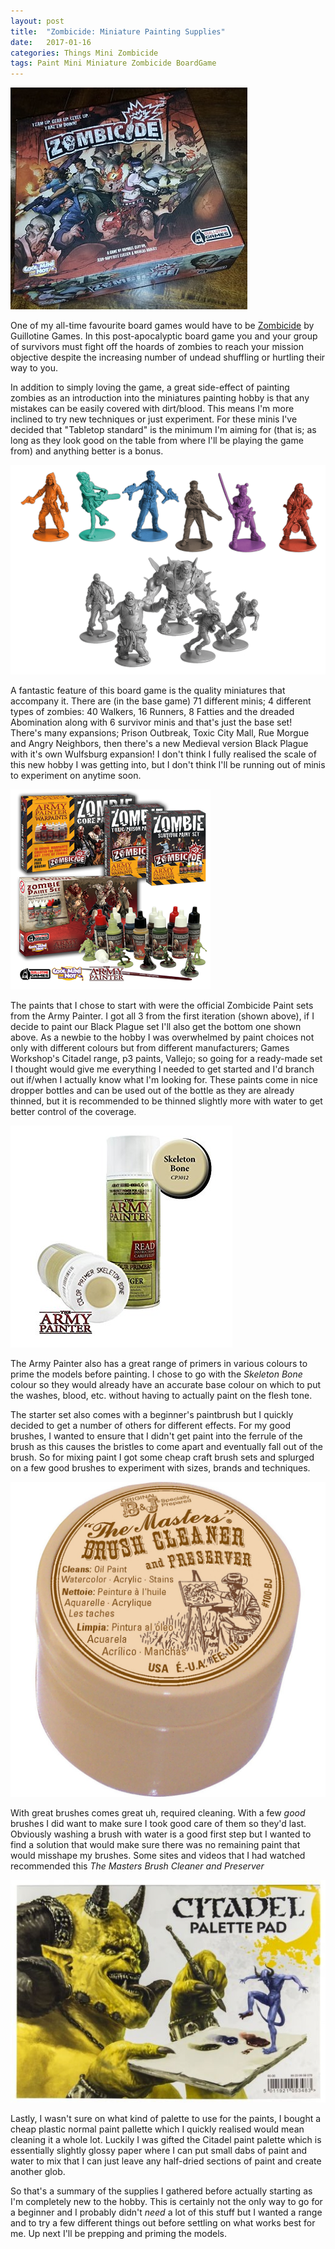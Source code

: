 ```yaml
---
layout: post
title:  "Zombicide: Miniature Painting Supplies"
date:   2017-01-16
categories: Things Mini Zombicide
tags: Paint Mini Miniature Zombicide BoardGame
---
```


![Zombicide Board Game](/images/zombicide/zombicide_box.jpg)

One of my all-time favourite board games would have to be [Zombicide](https://zombicide.com/en/) by Guillotine Games. In this post-apocalyptic board game you and your group of survivors must fight off the hoards of zombies to reach your mission objective despite the increasing number of undead shuffling or hurtling their way to you. 

<!--more-->

In addition to simply loving the game, a great side-effect of painting zombies as an introduction into the miniatures painting hobby is that any mistakes can be easily covered with dirt/blood. This means I'm more inclined to try new techniques or just experiment. For these minis I've decided that "Tabletop standard" is the minimum I'm aiming for (that is; as long as they look good on the table from where I'll be playing the game from) and anything better is a bonus.

![Zombicide Miniatures](/images/zombicide/zombicide_minis.png)

A fantastic feature of this board game is the quality miniatures that accompany it. There are (in the base game) 71 different minis; 4 different types of zombies: 40 Walkers, 16 Runners, 8 Fatties and the dreaded Abomination along with 6 survivor minis and that's just the base set! There's many expansions; Prison Outbreak, Toxic City Mall, Rue Morgue and Angry Neighbors, then there's a new Medieval version Black Plague with it's own Wulfsburg expansion! I don't think I fully realised the scale of this new hobby I was getting into, but I don't think I'll be running out of minis to experiment on anytime soon.

![The Army Painter: Zombicide](/images/zombicide/all_zombicide_paints.png)

The paints that I chose to start with were the official Zombicide Paint sets from the Army Painter. I got all 3 from the first iteration (shown above), if I decide to paint our Black Plague set I'll also get the bottom one shown above. As a newbie to the hobby I was overwhelmed by paint choices not only with different colours but from different manufacturers; Games Workshop's Citadel range, p3 paints, Vallejo; so going for a ready-made set I thought would give me everything I needed to get started and I'd branch out if/when I actually know what I'm looking for. These paints come in nice dropper bottles and can be used out of the bottle as they are already thinned, but it is recommended to be thinned slightly more with water to get better control of the coverage. 

![The Army Painter: Skeleton Bone](/images/zombicide/primer.jpg)

The Army Painter also has a great range of primers in various colours to prime the models before painting. I chose to go with the _Skeleton Bone_ colour so they would already have an accurate base colour on which to put the washes, blood, etc. without having to actually paint on the flesh tone.

The starter set also comes with a beginner's paintbrush but I quickly decided to get a number of others for different effects. For my good brushes, I wanted to ensure that I didn't get paint into the ferrule of the brush as this causes the bristles to come apart and eventually fall out of the brush. So for mixing paint I got some cheap craft brush sets and splurged on a few good brushes to experiment with sizes, brands and techniques.

![The Masters Brush Cleaner and Preserver](/images/zombicide/brush_cleaner.jpg)

With great brushes comes great uh, required cleaning. With a few *good* brushes I did want to make sure I took good care of them so they'd last. Obviously washing a brush with water is a good first step but I wanted to find a solution that would make sure there was no remaining paint that would misshape my brushes. Some sites and videos that I had watched recommended this _The Masters Brush Cleaner and Preserver_

![Citadel Palette Pad](/images/zombicide/citadel_palette_pad.jpg)

Lastly, I wasn't sure on what kind of palette to use for the paints, I bought a cheap plastic normal paint pallette which I quickly realised would mean cleaning it a whole lot. Luckily I was gifted the Citadel paint palette which is essentially slightly glossy paper where I can put small dabs of paint and water to mix that I can just leave any half-dried sections of paint and create another glob.

So that's a summary of the supplies I gathered before actually starting as I'm completely new to the hobby. This is certainly not the only way to go for a beginner and I probably didn't *need* a lot of this stuff but I wanted a range and to try a few different things out before settling on what works best for me. Up next I'll be prepping and priming the models.

